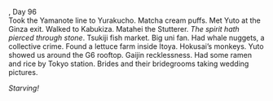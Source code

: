 , Day 96  
Took the Yamanote line to Yurakucho. Matcha cream puffs. Met Yuto at the Ginza exit. Walked to Kabukiza. Matahei the Stutterer. *The spirit hath pierced through stone*. Tsukiji fish market. Big uni fan. Had whale nuggets, a collective crime. Found a lettuce farm inside Itoya. Hokusai’s monkeys. Yuto showed us around the G6 rooftop. Gaijin recklessness. Had some ramen and rice by Tokyo station. Brides and their bridegrooms taking wedding pictures. 

*Starving\!*